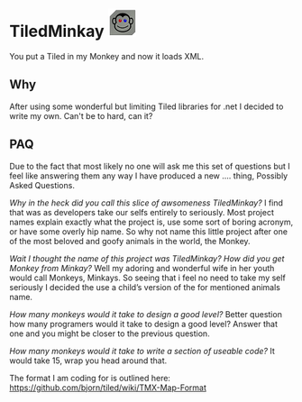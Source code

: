 # TiledMinkay ![Alt text](/images/MonkeyTile.png?raw=true "Monkey in the Tile")  

You put a Tiled in my Monkey and now it loads XML.

## Why
After using some wonderful but limiting Tiled libraries for .net I decided to write my own. Can't be to hard, can it?

## PAQ
Due to the fact that most likely no one will ask me this set of questions but I feel like answering them any way I have produced a new .... thing, Possibly Asked Questions.

*Why in the heck did you call this slice of awsomeness TiledMinkay?*
I find that was as developers take our selfs entirely to seriously. Most project names explain exactly what the project is, use some sort of boring acronym, or have some overly hip name. So why not name this little project after one of the most beloved and goofy animals in the world, the Monkey.

*Wait I thought the name of this project was TiledMinkay? How did you get Monkey from Minkay?*
Well my adoring and wonderful wife in her youth would call Monkeys, Minkays. So seeing that i feel no need to take my self seriously I decided the use a child’s version of the for mentioned animals name.

*How many monkeys would it take to design a good level?*
Better question how many programers would it take to design a good level? Answer that one and you might be closer to the previous question.

*How many monkeys would it take to write a section of useable code?*
It would take 15, wrap you head around that.

The format I am coding for is outlined here:
https://github.com/bjorn/tiled/wiki/TMX-Map-Format
